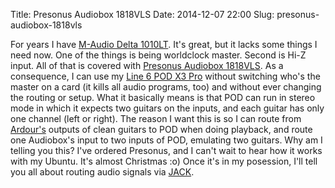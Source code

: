 Title: Presonus Audiobox 1818VLS
Date: 2014-12-07 22:00
Slug: presonus-audiobox-1818vls


For years I have [M-Audio Delta 
1010LT](http://www.m-audio.com/products/view/delta-1010lt#.VIS-oN_0_RY). It's 
great, but it lacks some things I need now. One of the things is being 
worldclock master. Second is Hi-Z input. All of that is covered with [Presonus 
Audiobox 1818VLS](http://www.presonus.com/products/AudioBox-1818VSL). As a 
consequence, I can use my [Line 6 POD X3 Pro](http://line6.com/legacy/podx3pro) 
without switching who's the master on a card (it kills all audio programs, too) 
and without ever changing the routing or setup. What it basically means is that 
POD can run in stereo mode in which it expects two guitars on the inputs, and 
each guitar has only one channel (left or right). The reason I want this is so 
I can route from [Ardour's](https://ardour.org/) outputs of clean guitars to 
POD when doing playback, and route one Audiobox's input to two inputs of POD, 
emulating two guitars. Why am I telling you this? I've ordered Presonus, and I 
can't wait to hear how it works with my Ubuntu. It's almost Christmas :o) Once 
it's in my posession, I'll tell you all about routing audio signals via 
[JACK](http://jackaudio.org/).
